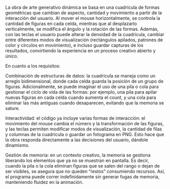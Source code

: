 La obra de arte generativo dinámica se basa en una cuadrícula de formas geométricas que cambian de aspecto, cantidad y movimiento a partir de la interacción del usuario. Al mover el mouse horizontalmente, se controla la cantidad de figuras en cada celda, mientras que al desplazarlo verticalmente, se modifica el ángulo y la rotación de las formas. Además, con las teclas el usuario puede alterar la densidad de la cuadrícula, cambiar entre diferentes modos de visualización (rectángulos apilados, patrones de color y círculos en movimiento), e incluso guardar capturas de los resultados, convirtiendo la experiencia en un proceso creativo abierto y único.

En cuanto a los requisitos:

Combinación de estructuras de datos: la cuadrícula se maneja como un arreglo bidimensional, donde cada celda guarda la posición de un grupo de figuras. Adicionalmente, se puede imaginar el uso de una pila o cola para gestionar el ciclo de vida de las formas: por ejemplo, una pila para apilar nuevas figuras en cada celda cuando aumenta el count, y una cola para eliminar las más antiguas cuando desaparecen, evitando que la memoria se sature.

Interactividad: el código ya incluye varias formas de interacción: el movimiento del mouse cambia el número y la transformación de las figuras, y las teclas permiten modificar modos de visualización, la cantidad de filas y columnas de la cuadrícula o guardar un fotograma en PNG. Esto hace que la obra responda directamente a las decisiones del usuario, dándole dinamismo.

Gestión de memoria: en un contexto creativo, la memoria se gestiona liberando los elementos que ya no se muestran en pantalla. Es decir, cuando la pila o la cola eliminan figuras que se salen del rango o dejan de ser visibles, se asegura que no queden “restos” consumiendo recursos. Así, el programa puede correr indefinidamente sin generar fugas de memoria, manteniendo fluidez en la animación.